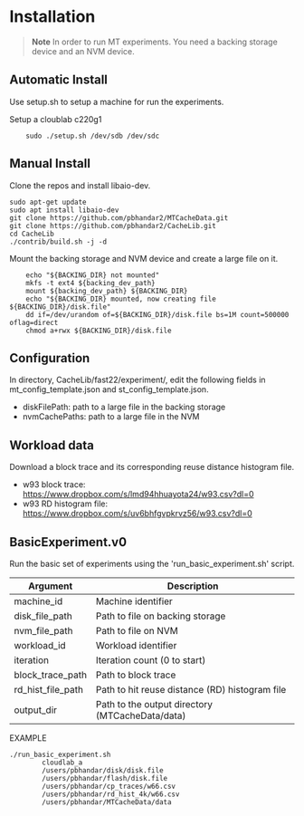 # Installation 

> **Note**
> In order to run MT experiments. You need a backing storage device and an NVM device. 

## Automatic Install 

Use setup.sh to setup a machine for run the experiments. 

Setup a cloublab c220g1
```
    sudo ./setup.sh /dev/sdb /dev/sdc
```

## Manual Install

Clone the repos and install libaio-dev. 
```
sudo apt-get update 
sudo apt install libaio-dev 
git clone https://github.com/pbhandar2/MTCacheData.git
git clone https://github.com/pbhandar2/CacheLib.git
cd CacheLib
./contrib/build.sh -j -d 
```

Mount the backing storage and NVM device and create a large file on it. 
```
    echo "${BACKING_DIR} not mounted"
    mkfs -t ext4 ${backing_dev_path}
    mount ${backing_dev_path} ${BACKING_DIR}
    echo "${BACKING_DIR} mounted, now creating file ${BACKING_DIR}/disk.file"
    dd if=/dev/urandom of=${BACKING_DIR}/disk.file bs=1M count=500000 oflag=direct 
    chmod a+rwx ${BACKING_DIR}/disk.file
```

## Configuration 

In directory, CacheLib/fast22/experiment/, edit the following fields in mt_config_template.json and st_config_template.json. 
- diskFilePath: path to a large file in the backing storage 
- nvmCachePaths: path to a large file in the NVM 


## Workload data  

Download a block trace and its corresponding reuse distance histogram file. 
- w93 block trace: https://www.dropbox.com/s/lmd94hhuayota24/w93.csv?dl=0
- w93 RD histogram file: https://www.dropbox.com/s/uv6bhfgvpkrvz56/w93.csv?dl=0


## BasicExperiment.v0  

Run the basic set of experiments using the 'run_basic_experiment.sh' script. 

| Argument  | Description |
| ------------- | ------------- |
| machine_id      | Machine identifier |
| disk_file_path  | Path to file on backing storage |
| nvm_file_path  | Path to file on NVM |
| workload_id  | Workload identifier |
| iteration  | Iteration count (0 to start)  |
| block_trace_path  | Path to block trace  |
| rd_hist_file_path | Path to hit reuse distance (RD) histogram file |
| output_dir | Path to the output directory (MTCacheData/data) |


EXAMPLE 

```
./run_basic_experiment.sh 
        cloudlab_a 
        /users/pbhandar/disk/disk.file 
        /users/pbhandar/flash/disk.file 
        /users/pbhandar/cp_traces/w66.csv 
        /users/pbhandar/rd_hist_4k/w66.csv 
        /users/pbhandar/MTCacheData/data 
```